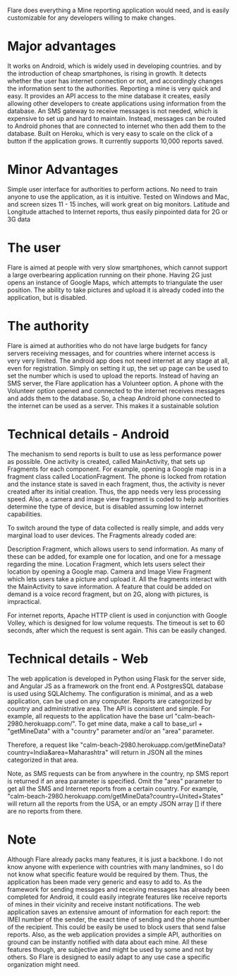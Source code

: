 Flare does everything a Mine reporting application would need, and is easily customizable for any developers willing to make changes.

Major advantages
================

It works on Android, which is widely used in developing countries. and by the introduction of cheap smartphones, is rising in growth.
It detects whether the user has internet connection or not, and accordingly changes the information sent to the authorities. Reporting a mine is very quick and easy.
It provides an API access to the mine database it creates, easily allowing other developers to create applications using information from the database.
An SMS gateway to receive messages is not needed, which is expensive to set up and hard to maintain. Instead, messages can be routed to Android phones that are connected to internet who then add them to the database.
Built on Heroku, which is very easy to scale on the click of a button if the application grows. It currently supports 10,000 reports saved.

Minor Advantages
================

Simple user interface for authorities to perform actions. No need to train anyone to use the application, as it is intuitive. Tested on Windows and Mac, and screen sizes 11 - 15 inches, will work great on big monitors.
Latitude and Longitude attached to Internet reports, thus easily pinpointed data for 2G or 3G data

The user
========

Flare is aimed at people with very slow smartphones, which cannot support a large overbearing application running on their phone. Having 2G just opens an instance of Google Maps, which attempts to triangulate the user position. The ability to take pictures and upload it is already coded into the application, but is disabled.

The authority
=============

Flare is aimed at authorities who do not have large budgets for fancy servers receiving messages, and for countries where internet access is very very limited. The android app does not need internet at any stage at all, even for registration. Simply on setting it up, the set up page can be used to set the number which is used to upload the reports. Instead of having an SMS server, the Flare application has a Volunteer option. A phone with the Volunteer option opened and connected to the internet receives messages and adds them to the database. So, a cheap Android phone connected to the internet can be used as a server. This makes it a sustainable solution

Technical details - Android
============================

The mechanism to send reports is built to use as less performance power as possible. One activity is created, called MainActivity, that sets up Fragments for each component. For example, opening a Google map is in a fragment class called LocationFragment. The phone is locked from rotation and the instance state is saved in each fragment, thus, the activity is never created after its initial creation. Thus, the app needs very less processing speed. Also, a camera and image view fragment is coded to help authorities determine the type of device, but is disabled assuming low internet capabilities.

To switch around the type of data collected is really simple, and adds very marginal load to user devices. The Fragments already coded are:

Description Fragment, which allows users to send information. As many of these can be added, for example one for location, and one for a message regarding the mine.
Location Fragment, which lets users select their location by opening a Google map.
Camera and Image View Fragment which lets users take a picture and upload it.
All the fragments interact with the MainActivity to save information. A feature that could be added on demand is a voice record fragment, but on 2G, along with pictures, is impractical.

For internet reports, Apache HTTP client is used in conjunction with Google Volley, which is designed for low volume requests. The timeout is set to 60 seconds, after which the request is sent again. This can be easily changed.

Technical details - Web
========================

The web application is developed in Python using Flask for the server side, and Angular JS as a framework on the front end. A PostgresSQL database is used using SQLAlchemy. The configuration is minimal, and as a web application, can be used on any computer. Reports are categorized by country and administrative area. The API is consistent and simple. For example, all requests to the application have the base url "calm-beach-2980.herokuapp.com/". To get mine data, make a call to base_url + "getMineData" with a "country" parameter and/or an "area" parameter.

Therefore, a request like "calm-beach-2980.herokuapp.com/getMineData?country=India&area=Maharashtra" will return in JSON all the mines categorized in that area.

Note, as SMS requests can be from anywhere in the country, np SMS report is returned if an area parameter is specified. Omit the "area" parameter to get all the SMS and Internet reports from a certain country. For example, "calm-beach-2980.herokuapp.com/getMineData?country=United+States" will return all the reports from the USA, or an empty JSON array [] if there are no reports from there.

Note
====

Although Flare already packs many features, it is just a backbone. I do not know anyone with experience with countries with many landmines, so I do not know what specific feature would be required by them. Thus, the application has been made very generic and easy to add to. As the framework for sending messages and receiving messages has already been completed for Android, it could easily integrate features like receive reports of mines in their vicinity and receive instant notifications. The web application saves an extensive amount of information for each report: the IMEI number of the sender, the exact time of sending and the phone number of the recipient. This could be easily be used to block users that send false reports. Also, as the web application provides a simple API, authorities on ground can be instantly notified with data about each mine. All these features though, are subjective and might be used by some and not by others. So Flare is designed to easily adapt to any use case a specific organization might need.

